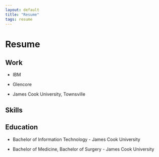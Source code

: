```yaml
---
layout: default
title: "Resume"
tags: resume
---
```


# Resume

## Work

- IBM

- Glencore

- James Cook University, Townsville

## Skills

## Education

- Bachelor of Information Technology - James Cook University

- Bachelor of Medicine, Bachelor of Surgery - James Cook University




